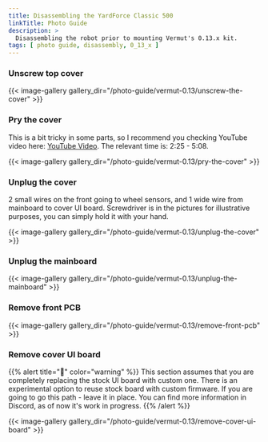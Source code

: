 ```yaml
---
title: Disassembling the YardForce Classic 500
linkTitle: Photo Guide
description: >
  Disassembling the robot prior to mounting Vermut's 0.13.x kit. 
tags: [ photo guide, disassembly, 0_13_x ]
---
```


### Unscrew top cover

{{< image-gallery gallery_dir="/photo-guide/vermut-0.13/unscrew-the-cover" >}}

### Pry the cover

This is a bit tricky in some parts, so I recommend you checking YouTube video
here: [<i class="fa fa-brands fa-youtube"></i> YouTube Video](https://youtu.be/_bImqD-pQSA?t=148). The relevant time is:
2:25 - 5:08.

{{< image-gallery gallery_dir="/photo-guide/vermut-0.13/pry-the-cover" >}}

### Unplug the cover

2 small wires on the front going to wheel sensors, and 1 wide wire from mainboard to cover UI board.
Screwdriver is in the pictures for illustrative purposes, you can simply hold it with your hand.

{{< image-gallery gallery_dir="/photo-guide/vermut-0.13/unplug-the-cover" >}}

### Unplug the mainboard

{{< image-gallery gallery_dir="/photo-guide/vermut-0.13/unplug-the-mainboard" >}}

### Remove front PCB

{{< image-gallery gallery_dir="/photo-guide/vermut-0.13/remove-front-pcb" >}}

### Remove cover UI board

{{% alert title="🔧" color="warning" %}}
This section assumes that you are completely replacing the stock UI board with custom one. There is an experimental
option to reuse stock board with custom firmware. If you are going to go this path - leave it in place. You can find
more information in Discord, as of now it's work in progress.
{{% /alert %}}

{{< image-gallery gallery_dir="/photo-guide/vermut-0.13/remove-cover-ui-board" >}}
